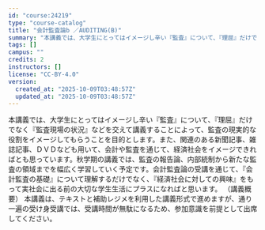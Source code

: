 ```yaml
---
id: "course:24219"
type: "course-catalog"
title: "会計監査論b ／AUDITING(B)"
summary: "本講義では、大学生にとってはイメージし辛い『監査』について、『理屈』だけでなく『監査現場の状況』などを交えて講義することによって、監査の現実的な役割をイメージしてもらうことを目的とします。また、関連のある新聞記事、雑誌記事、ＤＶＤなども用い…"
tags: []
campus: ""
credits: 2
instructors: []
license: "CC-BY-4.0"
version:
  created_at: "2025-10-09T03:48:57Z"
  updated_at: "2025-10-09T03:48:57Z"
---
```

本講義では、大学生にとってはイメージし辛い『監査』について、『理屈』だけでなく『監査現場の状況』などを交えて講義することによって、監査の現実的な役割をイメージしてもらうことを目的とします。また、関連のある新聞記事、雑誌記事、ＤＶＤなども用いて、会計や監査を通じて、経済社会をイメージできればとも思っています。秋学期の講義では、監査の報告論、内部統制から新たな監査の領域までを幅広く学習していく予定です。会計監査論の受講を通じて、『会計監査の基礎』について理解するだけでなく、『経済社会に対しての興味』をもって実社会に出る前の大切な学生生活にプラスになればと思います。 （講義概要） 本講義は、テキストと補助レジメを利用した講義形式で進めますが、通り一遍の受け身受講では、受講時間が無駄になるため、参加意識を前提として出席してください。
